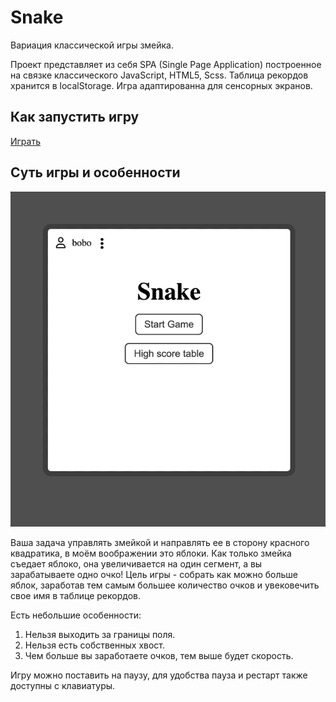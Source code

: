 # Snake

Вариация классической игры змейка.

Проект представляет из себя SPA (Single Page Application) построенное на связке классического JavaScript, HTML5, Scss. Таблица рекордов хранится в localStorage. Игра адаптированна для сенсорных экранов.

## **Как запустить игру**

[Играть](https://victor-syrkashev.github.io/snake/)

## **Суть игры и особенности**

![Демонстрация игры](./images/snake.gif 'Процесс игры')

Ваша задача управлять змейкой и направлять ее в сторону красного квадратика, в моём воображении это яблоки. Как только змейка съедает яблоко, она увеличивается на один сегмент, а вы зарабатываете одно очко!
Цель игры - собрать как можно больше яблок, заработав тем самым большее количество очков и увековечить свое имя в таблице рекордов.

Есть небольшие особенности:

1. Нельзя выходить за границы поля.
2. Нельзя есть собственных хвост.
3. Чем больше вы заработаете очков, тем выше будет скорость.

Игру можно поставить на паузу, для удобства пауза и рестарт также доступны с клавиатуры.

